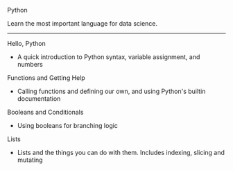 Python

Learn the most important language for data science.

- - - -

Hello, Python
* A quick introduction to Python syntax, variable assignment, and numbers

Functions and Getting Help
* Calling functions and defining our own, and using Python's builtin documentation  

Booleans and Conditionals
* Using booleans for branching logic

Lists
* Lists and the things you can do with them. Includes indexing, slicing and mutating
